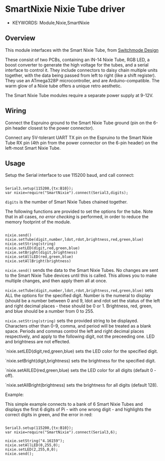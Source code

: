 <!--- Copyright (c) 2014 Spence Konde. See the file LICENSE for copying permission. -->
SmartNixie Nixie Tube driver
=====================

* KEYWORDS: Module,Nixie,SmartNixie

Overview
-----------------

This module interfaces with the Smart Nixie Tube, from [Switchmode Design](http://switchmodedesign.com)

These consist of two PCBs, containing an IN-14 Nixie Tube, RGB LED, a boost converter to generate the high voltage for the tubes, and a serial interface to control it. They include connectors to daisy chain multiple units together, with the data being passed from left to right (like a shift register). They use an ATmega328P microcontroller, and are Arduino-compatible. The warm glow of a Nixie tube offers a unique retro aesthetic. 

The Smart Nixie Tube modules require a separate power supply at 9-12V.

Wiring
-----------------

Connect the Espruino ground to the Smart Nixie Tube ground (pin on the 6-pin header closest to the power connector). 

Connect any 5V-tolerant UART TX pin on the Espruino to the Smart Nixie Tube RX pin (4th pin from the power connector on the 6-pin header) on the left-most Smart Nixie Tube.

Usage
-----------------

Setup the Serial interface to use 115200 baud, and call connect:

```

Serial3.setup(115200,{tx:B10});
var nixie=require("SmartNixie").connect(Serial3,digits);

```

`digits` is the number of Smart Nixie Tubes chained together. 

The following functions are provided to set the options for the tube. Note that in all cases, *no* *error* *checking* is performed, in order to reduce the memory footprint of the module. 

```

nixie.send()
nixie.setTube(digit,number,ldot,rdot,brightness,red,green,blue)  
nixie.setString(string)
nixie.setLED(digit,red,green,blue) 
nixie.setBright(digit,brightness) 
nixie.setAllLED(red,green,blue)
nixie.setAllBright(brightness) 

```

`nixie.send()` sends the data to the Smart Nixie Tubes. No changes are sent to the Smart Nixie Tube devices until this is called. This allows you to make multiple changes, and then apply them all at once. 

`nixie.setTube(digit,number,ldot,rdot,brightness,red,green,blue)` sets ALL the options for the specified digit. Number is the numeral to display (should be a number between 0 and 9, ldot and rdot set the status of the left and right decimal places - these should be 0 or 1. Brightness, red, green, and blue should be a number from 0 to 255. 

`nixie.setString(string)` sets the provided string to be displayed. Characters other than 0-9, comma, and period will be treated as a blank space. Periods and commas control the left and right decimal places respectively, and apply to the following digit, not the preceeding one. LED and brightness are not effected. 

`nixie.setLED(digit,red,green,blue) sets the LED color for the specified digit. 

`nixie.setBright(digit,brightness) sets the brightness for the specified digit.

`nixie.setAllLED(red,green,blue) sets the LED color for all digits (default 0 - off). 

`nixie.setAllBright(brightness) sets the brightness for all digits (default 128).


Example:

This simple example connects to a bank of 6 Smart Nixie Tubes and displays the first 6 digits of Pi - with one wrong digit - and highlights the correct digits in green, and the error in red:

```

Serial3.setup(115200,{tx:B10});
var nixie=require("SmartNixie").connect(Serial3,6);

nixie.setString("4.16159");
nixie.setAllLED(0,255,0);
nixie.setLED(2,255,0,0);
nixie.send();

```


